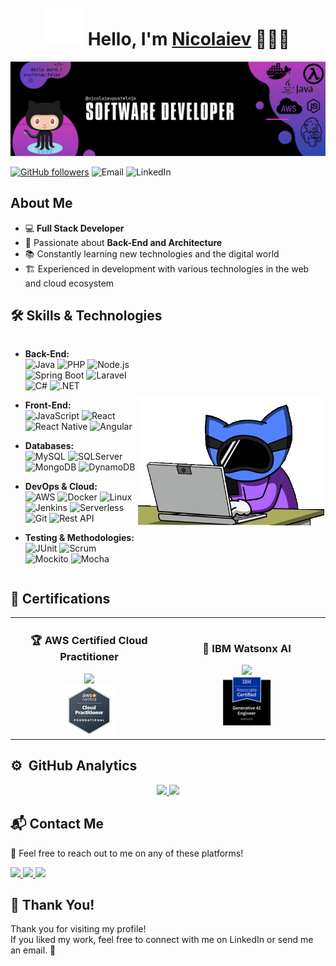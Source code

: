 <div align="center">
<h1 align="center"> <img src="assets/wave.gif" width="60px" style="margin-top: 10px;" /> Hello, I'm <a href="https://www.linkedin.com/in/nbpustelnik">Nicolaiev</a> 👨🏻‍💻</h1>
</div>
<img src="assets/banner.png">

[![GitHub followers](https://img.shields.io/github/followers/nicolaievpustelnik?style=social)](https://github.com/nicolaievpustelnik)
![Email](https://img.shields.io/badge/Email-nicolaievbrito%40gmail.com-red)
![LinkedIn](https://img.shields.io/badge/LinkedIn-nbpustelnik-blue?style=flat-square&logo=linkedin)

## About Me

- 💻 **Full Stack Developer**
- 🚀 Passionate about **Back-End and Architecture**
- 📚 Constantly learning new technologies and the digital world
- 🏗️ Experienced in development with various technologies in the web and cloud ecosystem


## 🛠️ Skills & Technologies

<div style="display: flex; justify-content: space-between; align-items: center;">
  <div>
  
- **Back-End:**  
  ![Java](https://img.shields.io/badge/Java-007396?style=flat&logo=java&logoColor=white) ![PHP](https://img.shields.io/badge/PHP-777BB4?style=flat&logo=php&logoColor=white) ![Node.js](https://img.shields.io/badge/Node.js-339933?style=flat&logo=node.js&logoColor=white) ![Spring Boot](https://img.shields.io/badge/Spring%20Boot-6DB33F?style=flat&logo=spring-boot&logoColor=white) ![Laravel](https://img.shields.io/badge/Laravel-EF4135?style=flat&logo=laravel&logoColor=white) ![C#](https://img.shields.io/badge/C%23-239120?style=flat&logo=c-sharp&logoColor=white) ![.NET](https://img.shields.io/badge/.NET-512BD4?style=flat&logo=.net&logoColor=white)

- **Front-End:**  
  ![JavaScript](https://img.shields.io/badge/JavaScript-F7DF1E?style=flat&logo=javascript&logoColor=black) ![React](https://img.shields.io/badge/React-61DAFB?style=flat&logo=react&logoColor=black) ![React Native](https://img.shields.io/badge/React%20Native-61DAFB?style=flat&logo=react&logoColor=black) ![Angular](https://img.shields.io/badge/Angular-DD0031?style=flat&logo=angular&logoColor=white)

- **Databases:**  
  ![MySQL](https://img.shields.io/badge/MySQL-4479A1?style=flat&logo=mysql&logoColor=white) ![SQLServer](https://img.shields.io/badge/Microsoft%20SQL%20Server-CC2927?style=flat&logo=microsoft-sql-server&logoColor=white) ![MongoDB](https://img.shields.io/badge/MongoDB-47A248?style=flat&logo=mongodb&logoColor=white) ![DynamoDB](https://img.shields.io/badge/Amazon%20DynamoDB-4053D6?style=flat&logo=amazon-dynamodb&logoColor=white)

- **DevOps & Cloud:**  
  ![AWS](https://img.shields.io/badge/AWS-232F3E?style=flat&logo=amazon-aws&logoColor=white) ![Docker](https://img.shields.io/badge/Docker-2496ED?style=flat&logo=docker&logoColor=white) ![Linux](https://img.shields.io/badge/Linux-FCC624?style=flat&logo=linux&logoColor=black) ![Jenkins](https://img.shields.io/badge/Jenkins-D24939?style=flat&logo=jenkins&logoColor=white) ![Serverless](https://img.shields.io/badge/Serverless-0A4E8C?style=flat&logo=serverless&logoColor=white) ![Git](https://img.shields.io/badge/Git-F05032?style=flat&logo=git&logoColor=white) ![Rest API](https://img.shields.io/badge/REST%20API-25C2A0?style=flat&logo=api&logoColor=black)

- **Testing & Methodologies:**  
  ![JUnit](https://img.shields.io/badge/JUnit-25A162?style=flat&logo=junit&logoColor=white) ![Scrum](https://img.shields.io/badge/Scrum-FF0000?style=flat&logo=scrum&logoColor=white) ![Mockito](https://img.shields.io/badge/Mockito-4A4A4A?style=flat&logo=mockito&logoColor=white) ![Mocha](https://img.shields.io/badge/Mocha-8D6748?style=flat&logo=mocha&logoColor=white)

  </div>

  <div style="flex-shrink: 0;">
    <img src="assets/gifcode.gif" width="300" style="float: right; margin-bottom: -15px;">
  </div>
</div>



## 🏅 Certifications  

<table width="100%">
  <tr>
    <td align="center" width="50%">
      <h3>🏆 AWS Certified Cloud Practitioner</h3>
      <img src="https://img.shields.io/badge/AWS%20Certified%20Cloud%20Practitioner-Aws%20Certified-green"><br>
      <img src="assets/aws.png" width="80">
    </td>
    <td align="center" width="50%">
      <h3>🤖 IBM Watsonx AI</h3>
      <img src="https://img.shields.io/badge/IBM%20Watsonx%20AI-Certified-blue"><br>
      <img src="assets/ibm-ai.png" width="80">
    </td>
  </tr>
</table>



## ⚙️ &nbsp;GitHub Analytics

<p align="center">
<a href="https://github.com/nicolaievpustelnik">
  <img height="180em" src="https://github-readme-stats-eight-theta.vercel.app/api?username=nicolaievpustelnik&show_icons=true&theme=algolia&include_all_commits=true&count_private=true"/>
  <img height="180em" src="https://github-readme-stats-eight-theta.vercel.app/api/top-langs/?username=nicolaievpustelnik&layout=compact&langs_count=8&theme=algolia"/>
</a>
</p>

## 📬 Contact Me  

💬 Feel free to reach out to me on any of these platforms!  

<a href="mailto:nicolaievbrito@gmail.com">
  <img src="https://img.shields.io/badge/Gmail-D14836?style=for-the-badge&logo=gmail&logoColor=white">
</a>
<a href="https://www.linkedin.com/in/nbpustelnik">
  <img src="https://img.shields.io/badge/LinkedIn-0077B5?style=for-the-badge&logo=linkedin&logoColor=white">
</a>
<a href="https://github.com/nicolaievpustelnik">
  <img src="https://img.shields.io/badge/GitHub-181717?style=for-the-badge&logo=github&logoColor=white">
</a>

## 🙌 Thank You!

Thank you for visiting my profile!  
If you liked my work, feel free to connect with me on LinkedIn or send me an email. 🚀  
